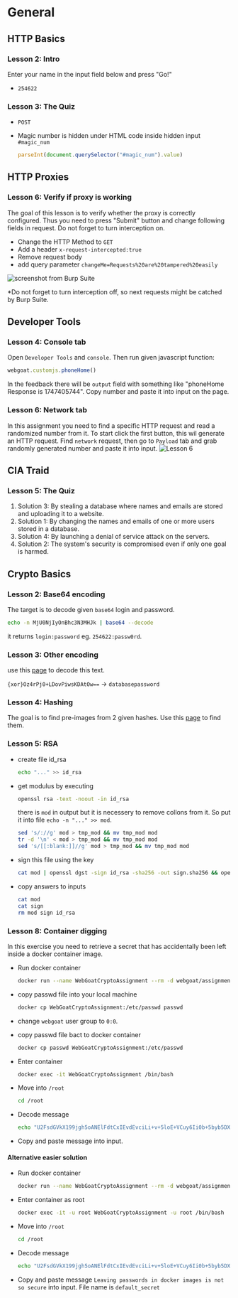 # General

## HTTP Basics

### Lesson 2: Intro

Enter your name in the input field below and press "Go!"

- `254622`

### Lesson 3: The Quiz

- `POST`
- Magic number is hidden under HTML code inside hidden input `#magic_num`

    ``` js
    parseInt(document.querySelector("#magic_num").value)
    ```

## HTTP Proxies

### Lesson 6: Verify if proxy is working

The goal of this lesson is to verify whether the proxy is correctly configured. Thus you need to press "Submit" button and change following fields in request. Do not forget to turn interception on.

- Change the HTTP Method to `GET`
- Add a header `x-request-intercepted:true`
- Remove request body
- add query parameter `changeMe=Requests%20are%20tampered%20easily`

![screenshot from Burp Suite](img/Zrzut_ekranu_2023-03-18_152621.png "Burp Suite")

*Do not forget to turn interception off, so next requests might be catched by Burp Suite.

## Developer Tools

### Lesson 4: Console tab

Open `Developer Tools` and `console`. Then run given javascript function:

``` js
webgoat.customjs.phoneHome()
```

In the feedback there will be `output` field with something like "phoneHome Response is 1747405744". Copy number and paste it into input on the page.

### Lesson 6: Network tab

In this assignment you need to find a specific HTTP request and read a randomized number from it. To start click the first button, this wil generate an HTTP request. Find `network` request, then go to `Payload` tab and grab randomly generated number and paste it into input.
![Lesson 6](img/Zrzut_ekranu_2023-03-18_154323.png "DevTools")

## CIA Traid

### Lesson 5: The Quiz

1. Solution 3: By stealing a database where names and emails are stored and uploading it to a website.
2. Solution 1: By changing the names and emails of one or more users stored in a database.
3. Solution 4: By launching a denial of service attack on the servers.
4. Solution 2: The system's security is compromised even if only one goal is harmed.

## Crypto Basics

### Lesson 2: Base64 encoding

The target is to decode given `base64` login and password.

``` bash
echo -n MjU0NjIyOnBhc3N3MHJk | base64 --decode
```

it returns `login:password` eg. `254622:passw0rd`.

### Lesson 3: Other encoding

use this [page](https://strelitzia.net/wasXORdecoder/wasXORdecoder.html) to decode this text.

`{xor}Oz4rPj0+LDovPiwsKDAtOw==` -> `databasepassword`

### Lesson 4: Hashing

The goal is to find pre-images from 2 given hashes. Use this [page](https://www.cmd5.org/) to find them.

### Lesson 5: RSA

- create file id_rsa

    ``` bash
    echo "..." >> id_rsa
    ```

- get modulus by executing

    ``` bash
    openssl rsa -text -noout -in id_rsa
    ```

    there is `mod` in output but it is necessery to remove collons from it. So put it into file `echo -n "..." >> mod`.

    ``` bash
    sed 's/://g' mod > tmp_mod && mv tmp_mod mod
    tr -d '\n' < mod > tmp_mod && mv tmp_mod mod
    sed 's/[[:blank:]]//g' mod > tmp_mod && mv tmp_mod mod
    ```

- sign this file using the key

    ``` bash
    cat mod | openssl dgst -sign id_rsa -sha256 -out sign.sha256 && openssl enc -base64 -in sign.sha256 > sign && rm sign.sha256
    ```

- copy answers to inputs

    ``` bash
    cat mod
    cat sign
    rm mod sign id_rsa
    ```

### Lesson 8: Container digging

In this exercise you need to retrieve a secret that has accidentally been left inside a docker container image.

- Run docker container

    ``` bash
    docker run --name WebGoatCryptoAssignment --rm -d webgoat/assignments:findthesecret
    ```

- copy passwd file into your local machine

    ``` bash
    docker cp WebGoatCryptoAssignment:/etc/passwd passwd
    ```

- change `webgoat` user group to `0:0`.
- copy passwd file bact to docker container

    ``` bash
    docker cp passwd WebGoatCryptoAssignment:/etc/passwd
    ```

- Enter container

    ``` bash
    docker exec -it WebGoatCryptoAssignment /bin/bash
    ```

- Move into `/root`

    ``` bash
    cd /root
    ```

- Decode message

    ``` bash
    echo "U2FsdGVkX199jgh5oANElFdtCxIEvdEvciLi+v+5loE+VCuy6Ii0b+5byb5DXp32RPmT02Ek1pf55ctQN+DHbwCPiVRfFQamDmbHBUpD7as=" | openssl enc -aes-256-cbc -d -a -kfile default_secret
    ```

- Copy and paste message into input.

#### Alternative easier solution

- Run docker container

    ``` bash
    docker run --name WebGoatCryptoAssignment --rm -d webgoat/assignments:findthesecret
    ```

- Enter container as root

    ``` bash
    docker exec -it -u root WebGoatCryptoAssignment -u root /bin/bash
    ```

- Move into `/root`

    ``` bash
    cd /root
    ```

- Decode message

    ``` bash
    echo "U2FsdGVkX199jgh5oANElFdtCxIEvdEvciLi+v+5loE+VCuy6Ii0b+5byb5DXp32RPmT02Ek1pf55ctQN+DHbwCPiVRfFQamDmbHBUpD7as=" | openssl enc -aes-256-cbc -d -a -kfile default_secret
    ```

- Copy and paste message `Leaving passwords in docker images is not so secure` into input. File name is `default_secret`
